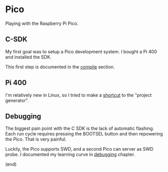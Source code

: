 # Pico
Playing with the Raspberry Pi Pico.

## C-SDK
My first goal was to setup a Pico development system.
I bought a Pi 400 and installed the SDK.

This first step is documented in the [compile](compile) section.

## Pi 400
I'm relatively new in Linux, so I tried to make a [shortcut](shortcut)
to the "project generator". 

## Debugging
The biggest pain point with the C SDK is the lack of automatic flashing.
Each run cycle requires pressing the BOOTSEL button and then repowering the
Pico. That is very painful.

Luckily, the Pico supports SWD, and a second Pico can server as SWD probe.
I documented my learning curve in [debugging](debugging) chapter.

(end)

